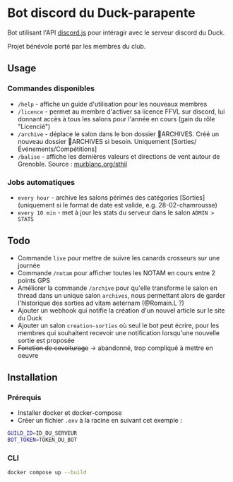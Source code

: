 # Bot discord du Duck-parapente

Bot utilisant l'API  [discord.js](https://discord.js.org/) pour intéragir avec le serveur discord du Duck.

Projet bénévole porté par les membres du club.

## Usage
### Commandes disponibles
- `/help` - affiche un guide d'utilisation pour les nouveaux membres
- `/licence` - permet au membre d'activer sa licence FFVL sur discord, lui donnant accès à tous les salons pour l'année en cours (gain du rôle "Licencié")
- `/archive` - déplace le salon dans le bon dossier 📁ARCHIVES. Créé un nouveau dossier 📁ARCHIVES si besoin. Uniquement [Sorties/Événements/Compétitions]
- `/balise`  - affiche les dernières valeurs et directions de vent autour de Grenoble. Source : [murblanc.org/sthil](https://murblanc.org/sthil)

### Jobs automatiques
- `every hour`  - archive les salons périmés des catégories [Sorties] (uniquement si le format de date est valide, e.g. 28-02-chamrousse)
- `every 10 min` - met à jour les stats du serveur dans le salon `ADMIN > STATS`

## Todo

- Commande `live` pour mettre de suivre les canards crosseurs sur une journée
- Commande `/notam` pour afficher toutes les NOTAM en cours entre 2 points GPS
- Améliorer la commande `/archive` pour qu'elle transforme le salon en thread dans un unique salon `archives`, nous permettant alors de garder l'historique des sorties ad vitam aeternam (@Romain.L ?)
- Ajouter un webhook qui notifie la création d'un nouvel article sur le site du Duck
- Ajouter un salon `creation-sorties` où seul le bot peut écrire, pour les membres qui souhaitent recevoir une notification lorsqu'une nouvelle sortie est proposée
- ~~Fonction de covoiturage~~ -> abandonné, trop compliqué à mettre en oeuvre

## Installation

### Prérequis

- Installer docker et docker-compose
- Créer un fichier `.env` à la racine en suivant cet exemple :
```bash
GUILD_ID=ID_DU_SERVEUR
BOT_TOKEN=TOKEN_DU_BOT
```

### CLI
```bash
docker compose up --build
```